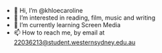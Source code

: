 - 👋 Hi, I’m @khloecaroline
- 👀 I’m interested in reading, film, music and writing
- 🌱 I’m currently learning Screen Media
- 📫 How to reach me, by email at 22036213@student.westernsydney.edu.au

<!---
khloecaroline/khloecaroline is a ✨ special ✨ repository because its `README.md` (this file) appears on your GitHub profile.
You can click the Preview link to take a look at your changes.
--->
